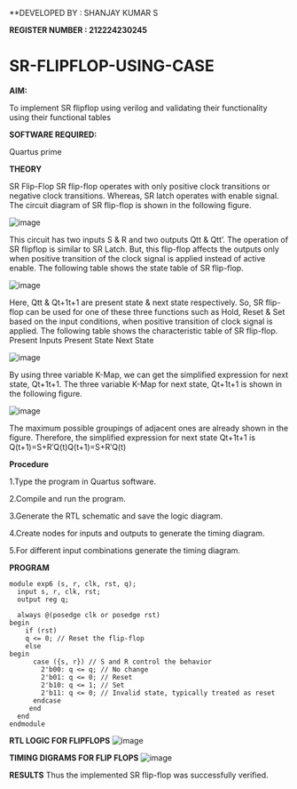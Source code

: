 **DEVELOPED BY : SHANJAY KUMAR S

**REGISTER NUMBER : 212224230245**



# SR-FLIPFLOP-USING-CASE

**AIM:**

To implement  SR flipflop using verilog and validating their functionality using their functional tables

**SOFTWARE REQUIRED:**

Quartus prime

**THEORY**

SR Flip-Flop SR flip-flop operates with only positive clock transitions or negative clock transitions. Whereas, SR latch operates with enable signal. The circuit diagram of SR flip-flop is shown in the following figure.

![image](https://github.com/naavaneetha/SR-FLIPFLOP-USING-CASE/assets/154305477/0f710028-ad52-4d3e-9276-8714cf023a25)

 
This circuit has two inputs S & R and two outputs Qtt & Qtt’. The operation of SR flipflop is similar to SR Latch. But, this flip-flop affects the outputs only when positive transition of the clock signal is applied instead of active enable. The following table shows the state table of SR flip-flop.

![image](https://github.com/naavaneetha/SR-FLIPFLOP-USING-CASE/assets/154305477/dabfc4f4-87e3-4cbc-9472-f89ee1b5ed30)

 
Here, Qtt & Qt+1t+1 are present state & next state respectively. So, SR flip-flop can be used for one of these three functions such as Hold, Reset & Set based on the input conditions, when positive transition of clock signal is applied. The following table shows the characteristic table of SR flip-flop. Present Inputs Present State Next State

![image](https://github.com/naavaneetha/SR-FLIPFLOP-USING-CASE/assets/154305477/dd90d16c-aec5-4290-a586-e2346b1e9eb5)

 
By using three variable K-Map, we can get the simplified expression for next state, Qt+1t+1. The three variable K-Map for next state, Qt+1t+1 is shown in the following figure.

![image](https://github.com/naavaneetha/SR-FLIPFLOP-USING-CASE/assets/154305477/473efad6-d70b-4ca7-aeb7-898bbfca319f)

 
The maximum possible groupings of adjacent ones are already shown in the figure. Therefore, the simplified expression for next state Qt+1t+1 is Q(t+1)=S+R′Q(t)Q(t+1)=S+R′Q(t)

**Procedure**

1.Type the program in Quartus software.

2.Compile and run the program.

3.Generate the RTL schematic and save the logic diagram.

4.Create nodes for inputs and outputs to generate the timing diagram.

5.For different input combinations generate the timing diagram.

**PROGRAM**

```
module exp6 (s, r, clk, rst, q);
  input s, r, clk, rst;
  output reg q;

  always @(posedge clk or posedge rst)
begin
    if (rst)
    q <= 0; // Reset the flip-flop
    else
begin
      case ({s, r}) // S and R control the behavior
        2'b00: q <= q; // No change
        2'b01: q <= 0; // Reset
        2'b10: q <= 1; // Set
        2'b11: q <= 0; // Invalid state, typically treated as reset
      endcase
     end
  end
endmodule
```

**RTL LOGIC FOR FLIPFLOPS**
![image](https://github.com/user-attachments/assets/693913b8-601f-4280-9fd8-41ecb97ad188)


**TIMING DIGRAMS FOR FLIP FLOPS**
![image](https://github.com/user-attachments/assets/9dc047bd-4d8d-470c-9008-e25e400c37e4)


**RESULTS**
Thus the implemented SR flip-flop was successfully verified.
